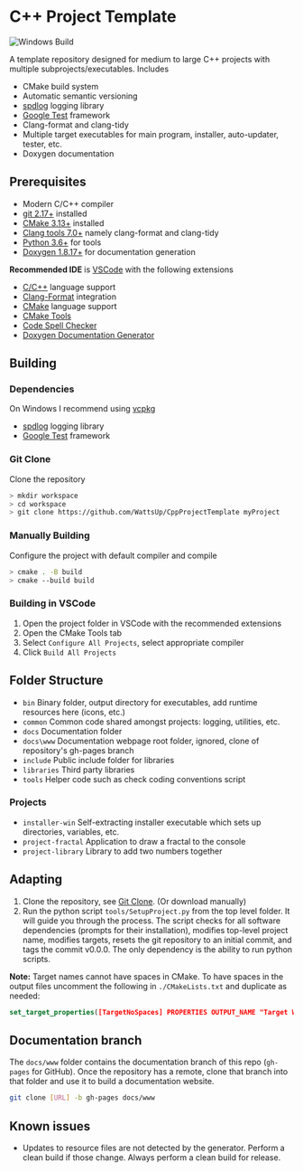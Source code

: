 # C++ Project Template #
![Windows Build](https://github.com/WattsUp/CppProjectTemplate/workflows/Windows%20Build/badge.svg)

A template repository designed for medium to large C++ projects with multiple subprojects/executables.
Includes
* CMake build system
* Automatic semantic versioning
* [spdlog](https://github.com/gabime/spdlog) logging library
* [Google Test](https://github.com/google/googletest) framework
* Clang-format and clang-tidy
* Multiple target executables for main program, installer, auto-updater, tester, etc.
* Doxygen documentation

## Prerequisites ##
* Modern C/C++ compiler
* [git 2.17+](https://git-scm.com/downloads) installed
* [CMake 3.13+](https://cmake.org/download/) installed
* [Clang tools 7.0+](http://releases.llvm.org/download.html) namely clang-format and clang-tidy
* [Python 3.6+](https://www.python.org/downloads/) for tools
* [Doxygen 1.8.17+](http://www.doxygen.nl/download.html) for documentation generation

**Recommended IDE** is [VSCode](https://code.visualstudio.com/) with the following extensions
* [C/C++](https://marketplace.visualstudio.com/items?itemName=ms-vscode.cpptools) language support
* [Clang-Format](https://marketplace.visualstudio.com/items?itemName=xaver.clang-format) integration
* [CMake](https://marketplace.visualstudio.com/items?itemName=twxs.cmake) language support
* [CMake Tools](https://marketplace.visualstudio.com/items?itemName=ms-vscode.cmake-tools)
* [Code Spell Checker](https://marketplace.visualstudio.com/items?itemName=streetsidesoftware.code-spell-checker)
* [Doxygen Documentation Generator](https://marketplace.visualstudio.com/items?itemName=cschlosser.doxdocgen)

## Building ##
### Dependencies ###
On Windows I recommend using [vcpkg](https://github.com/Microsoft/vcpkg)
* [spdlog](https://github.com/gabime/spdlog) logging library
* [Google Test](https://github.com/google/googletest) framework

### Git Clone ###
Clone the repository
```bash
> mkdir workspace
> cd workspace
> git clone https://github.com/WattsUp/CppProjectTemplate myProject
```

### Manually Building ###
Configure the project with default compiler and compile
```bash
> cmake . -B build
> cmake --build build
```

### Building in VSCode ###
1. Open the project folder in VSCode with the recommended extensions
2. Open the CMake Tools tab
3. Select `Configure All Projects`, select appropriate compiler
4. Click `Build All Projects`

## Folder Structure ##
* `bin`       Binary folder, output directory for executables, add runtime resources here (icons, etc.)
* `common`    Common code shared amongst projects: logging, utilities, etc.
* `docs`      Documentation folder
* `docs\www`  Documentation webpage root folder, ignored, clone of repository's gh-pages branch
* `include`   Public include folder for libraries
* `libraries` Third party libraries
* `tools`     Helper code such as check coding conventions script

### Projects ###
* `installer-win`   Self-extracting installer executable which sets up directories, variables, etc.
* `project-fractal` Application to draw a fractal to the console
* `project-library` Library to add two numbers together

## Adapting ##
1. Clone the repository, see [Git Clone](#git-clone). (Or download manually)
2. Run the python script `tools/SetupProject.py` from the top level folder. It will guide you through the process. The script checks for all software dependencies (prompts for their installation), modifies top-level project name, modifies targets, resets the git repository to an initial commit, and tags the commit v0.0.0. The only dependency is the ability to run python scripts.

**Note:** Target names cannot have spaces in CMake. To have spaces in the output files uncomment the following in `./CMakeLists.txt` and duplicate as needed:
```CMake
set_target_properties([TargetNoSpaces] PROPERTIES OUTPUT_NAME "Target With Spaces")
```

## Documentation branch ##
The `docs/www` folder contains the documentation branch of this repo (`gh-pages` for GitHub). Once the repository has a remote, clone that branch into that folder and use it to build a documentation website.
```bash
git clone [URL] -b gh-pages docs/www
```

## Known issues ##
* Updates to resource files are not detected by the generator. Perform a clean build if those change. Always perform a clean build for release.